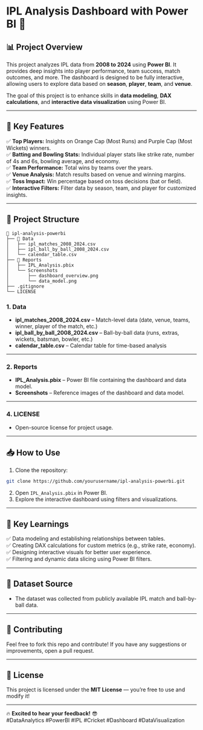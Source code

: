 
# IPL Analysis Dashboard with Power BI 🏏

## 📊 Project Overview
This project analyzes IPL data from **2008 to 2024** using **Power BI**. It provides deep insights into player performance, team success, match outcomes, and more. The dashboard is designed to be fully interactive, allowing users to explore data based on **season**, **player**, **team**, and **venue**.  

The goal of this project is to enhance skills in **data modeling**, **DAX calculations**, and **interactive data visualization** using Power BI.  

---

## 🚀 Key Features
✅ **Top Players:** Insights on Orange Cap (Most Runs) and Purple Cap (Most Wickets) winners.  
✅ **Batting and Bowling Stats:** Individual player stats like strike rate, number of 4s and 6s, bowling average, and economy.  
✅ **Team Performance:** Total wins by teams over the years.  
✅ **Venue Analysis:** Match results based on venue and winning margins.  
✅ **Toss Impact:** Win percentage based on toss decisions (bat or field).  
✅ **Interactive Filters:** Filter data by season, team, and player for customized insights.  

---

## 📂 Project Structure
```
📂 ipl-analysis-powerbi  
├── 📂 Data  
│   ├── ipl_matches_2008_2024.csv  
│   ├── ipl_ball_by_ball_2008_2024.csv  
│   └── calendar_table.csv  
├── 📂 Reports  
│   ├── IPL_Analysis.pbix  
│   └── Screenshots  
│       ├── dashboard_overview.png  
│       └── data_model.png  
├── .gitignore  
└── LICENSE  
```

### **1. Data**
- **ipl_matches_2008_2024.csv** – Match-level data (date, venue, teams, winner, player of the match, etc.)  
- **ipl_ball_by_ball_2008_2024.csv** – Ball-by-ball data (runs, extras, wickets, batsman, bowler, etc.)  
- **calendar_table.csv** – Calendar table for time-based analysis  

---

### **2. Reports**
- **IPL_Analysis.pbix** – Power BI file containing the dashboard and data model.  
- **Screenshots** – Reference images of the dashboard and data model.  

---


### **4. LICENSE**
- Open-source license for project usage.  

---

## 📥 How to Use
1. Clone the repository:  
```sh
git clone https://github.com/yourusername/ipl-analysis-powerbi.git
```
2. Open `IPL_Analysis.pbix` in Power BI.  
3. Explore the interactive dashboard using filters and visualizations.  

---

## 🧠 **Key Learnings**
✅ Data modeling and establishing relationships between tables.  
✅ Creating DAX calculations for custom metrics (e.g., strike rate, economy).  
✅ Designing interactive visuals for better user experience.  
✅ Filtering and dynamic data slicing using Power BI filters.  

---

## 📂 **Dataset Source**
- The dataset was collected from publicly available IPL match and ball-by-ball data.  

---

## 🤝 Contributing
Feel free to fork this repo and contribute! If you have any suggestions or improvements, open a pull request.  

---

## 📄 License
This project is licensed under the **MIT License** — you’re free to use and modify it!  

---

🔥 **Excited to hear your feedback!** 😎  
#DataAnalytics #PowerBI #IPL #Cricket #Dashboard #DataVisualization  
